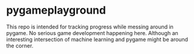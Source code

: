 # pygameplayground
This repo is intended for tracking progress while messing around in pygame. No serious game development happening here. Although an interesting intersection of machine learning and pygame might be around the corner.
